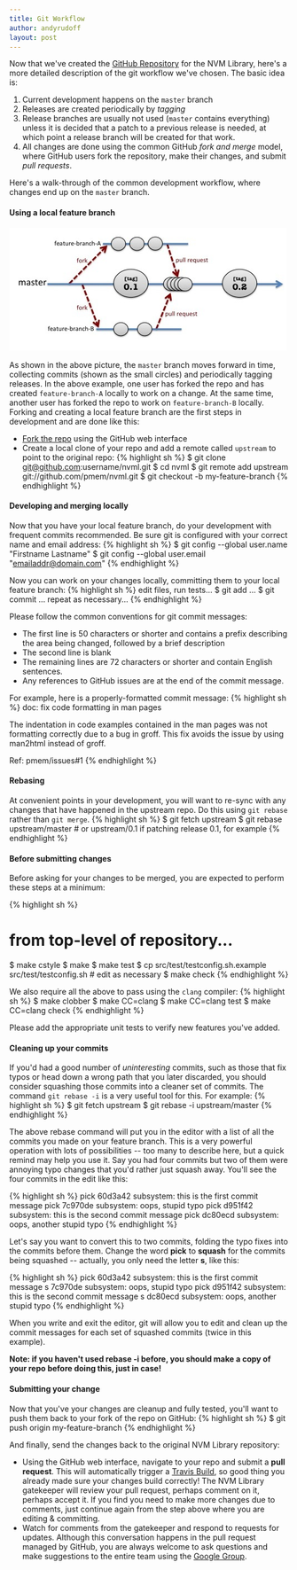 ```yaml
---
title: Git Workflow
author: andyrudoff
layout: post
---
```


Now that we've created the [GitHub Repository](https://github.com/pmem/nvml)
for the NVM Library, here's a more detailed description of the git
workflow we've chosen.  The basic idea is:

1. Current development happens on the `master` branch
2. Releases are created periodically by _tagging_
3. Release branches are usually not used (`master` contains everything)
unless it is decided that a patch to a previous release is needed,
at which point a release branch will be created for that work.
4. All changes are done using the common GitHub _fork and merge_ model, where
GitHub users fork the repository, make their changes, and submit
_pull requests_.

Here's a walk-through of the common development workflow, where changes
end up on the `master` branch.

#### Using a local feature branch

![git overview](/assets/git-overview.jpg)

As shown in the above picture, the `master` branch moves forward in
time, collecting commits (shown as the small circles) and periodically
tagging releases.  In the above example, one user has forked the
repo and has created `feature-branch-A` locally to work on a change.
At the same time, another user has forked the repo to work on
`feature-branch-B` locally.  Forking and creating a local feature
branch are the first steps in development and are done like this:

* [Fork the repo](https://github.com/pmem/nvml) using the GitHub web interface
* Create a local clone of your repo and add a remote called `upstream` to point to the original repo:
{% highlight sh %}
$ git clone git@github.com:username/nvml.git
$ cd nvml
$ git remote add upstream git://github.com/pmem/nvml.git
$ git checkout -b my-feature-branch
{% endhighlight %}

#### Developing and merging locally

Now that you have your local feature branch, do your development
with frequent commits recommended.  Be sure git is configured
with your correct name and email address:
{% highlight sh %}
$ git config --global user.name "Firstname Lastname"
$ git config --global user.email "emailaddr@domain.com"
{% endhighlight %}

Now you can work on your changes locally, committing them to your
local feature branch:
{% highlight sh %}
edit files, run tests...
$ git add ...
$ git commit ...
repeat as necessary...
{% endhighlight %}

Please follow the common conventions for git commit messages:

* The first line is 50 characters or shorter and contains a prefix describing the area being changed, followed by a brief description
* The second line is blank
* The remaining lines are 72 characters or shorter and contain English sentences.
* Any references to GitHub issues are at the end of the commit message.

For example, here is a properly-formatted commit message:
{% highlight sh %}
doc: fix code formatting in man pages

The indentation in code examples contained in the man pages
was not formatting correctly due to a bug in groff.  This
fix avoids the issue by using man2html instead of groff.

Ref: pmem/issues#1
{% endhighlight %}

#### Rebasing

At convenient points in your development, you will want to re-sync with
any changes that have happened in the upstream repo.  Do this using
`git rebase` rather than `git merge`.
{% highlight sh %}
$ git fetch upstream
$ git rebase upstream/master # or upstream/0.1 if patching release 0.1, for example
{% endhighlight %}

#### Before submitting changes

Before asking for your changes to be merged, you are expected to perform
these steps at a minimum:

{% highlight sh %}
# from top-level of repository...
$ make cstyle
$ make
$ make test
$ cp src/test/testconfig.sh.example src/test/testconfig.sh # edit as necessary
$ make check
{% endhighlight %}

We also require all the above to pass using the `clang` compiler:
{% highlight sh %}
$ make clobber
$ make CC=clang
$ make CC=clang test
$ make CC=clang check
{% endhighlight %}

Please add the appropriate unit tests to verify new features you've added.

#### Cleaning up your commits

If you'd had a good number of _uninteresting_ commits, such as
those that fix typos or head down a wrong path that you later discarded,
you should consider
squashing those commits into a cleaner set of commits.  The command
`git rebase -i` is a very useful tool for this.  For example:
{% highlight sh %}
$ git fetch upstream
$ git rebase -i upstream/master
{% endhighlight %}

The above rebase command will put you in the editor with a list of all
the commits you made on your feature branch.  This is a very powerful
operation with lots of possibilities -- too many to describe here, but
a quick remind may help you use it.  Say you had four commits but two of
them were annoying typo changes that you'd rather just squash away.  You'll
see the four commits in the edit like this:

{% highlight sh %}
pick 60d3a42 subsystem: this is the first commit message
pick 7c970de subsystem: oops, stupid typo
pick d951f42 subsystem: this is the second commit message
pick dc80ecd subsystem: oops, another stupid typo
{% endhighlight %}

Let's say you want to convert this to two commits, folding the typo
fixes into the commits before them.  Change the word **pick** to **squash**
for the commits being squashed -- actually, you only need the letter **s**,
like this:

{% highlight sh %}
pick 60d3a42 subsystem: this is the first commit message
s 7c970de subsystem: oops, stupid typo
pick d951f42 subsystem: this is the second commit message
s dc80ecd subsystem: oops, another stupid typo
{% endhighlight %}

When you write and exit the editor, git will allow you to edit and clean
up the commit messages for each set of squashed commits (twice in this
example).

**Note: if you haven't used rebase -i before, you should make a copy
of your repo before doing this, just in case!**

#### Submitting your change

Now that you've your changes are cleanup and fully tested, you'll want to
push them back to your fork of the repo on GitHub:
{% highlight sh %}
$ git push origin my-feature-branch
{% endhighlight %}

And finally, send the changes back to the original NVM Library
repository:

* Using the GitHub web interface, navigate to your repo
and submit a **pull request**.  This will automatically trigger
a [Travis Build](http://travis-ci.org), so good thing you already
made sure your changes build correctly!  The NVM Library gatekeeper will
review your pull request, perhaps comment on it, perhaps accept it.
If you find you need to make more changes due to comments, just
continue again from the step above where you are editing & committing.
* Watch for comments from the gatekeeper and respond to requests for
updates.  Although this conversation happens in the pull request
managed by GitHub, you are always welcome to ask questions and make
suggestions to the entire team using the
[Google Group](http://groups.google.com/group/pmem).
